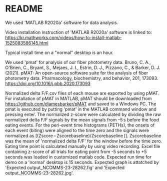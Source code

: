 # README
We used 'MATLAB R2020a' software for data analysis.

Video installation instruction of 'MATLAB R2020a' software is linked to:
https://kr.mathworks.com/videos/how-to-install-matlab-1525083586145.html

Typical install time on a "normal" desktop is an hour.


We used 'pmat' for analysis of our fiber photometry data.
Bruno, C. A., O'Brien, C., Bryant, S., Mejaes, J. I., Estrin, D. J., Pizzano, C., & Barker, D. J. (2021). 
pMAT: An open-source software suite for the analysis of fiber photometry data. Pharmacology, 
biochemistry, and behavior, 201, 173093. https://doi.org/10.1016/j.pbb.2020.173093


Normalized delta F/F.csv files of each mouse are exported  by using pMAT.
For installation of pMAT in MATLAB, pMAT should be downloaded from https://github.com/djamesbarker/pMAT and saved to a Windows PC. 
The pmat is executed by putting 'pmat' in the MATLAB command window and pressing enter.
The normalized z-score were calculated by dividing the raw normalized delta F/F signals by the mean signals from –5 s before the food eating events.
For the peri-event time histograms (PETHs), the onsets of each event (biting) were aligned to the time zero and the signals were normalized as [(Zscore – Zscorebaseline)/Zscorebaseline )]. 
Zscorebaseline was the mean of 'normalized delta F/F' for the window before the time zero. 
Eating time point is calculated manually by using video recording.
Excel file containing z-score of all trials for eating point from -5 seconds to +5 seconds was loaded in customized matlab code.
Expected run time for demo on a 'normal' desktop is 15 seconds.
Expected graph is attatched by 'Expected output_NCOMMS-23-28262.fig' and 'Expected output_NCOMMS-23-28262.jpg'.

